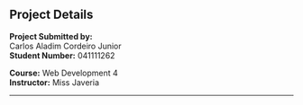 ## Project Details

**Project Submitted by:**  
Carlos Aladim Cordeiro Junior  
**Student Number:** 041111262  

**Course:** Web Development 4  
**Instructor:** Miss Javeria  

---
